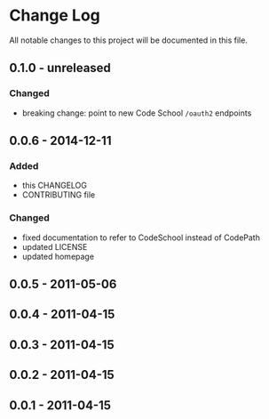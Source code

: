 # Change Log
All notable changes to this project will be documented in this file.

## 0.1.0 - unreleased
### Changed
- breaking change: point to new Code School `/oauth2` endpoints

## 0.0.6 - 2014-12-11
### Added
- this CHANGELOG
- CONTRIBUTING file

### Changed
- fixed documentation to refer to CodeSchool instead of CodePath
- updated LICENSE
- updated homepage

## 0.0.5 - 2011-05-06

## 0.0.4 - 2011-04-15

## 0.0.3 - 2011-04-15

## 0.0.2 - 2011-04-15

## 0.0.1 - 2011-04-15
